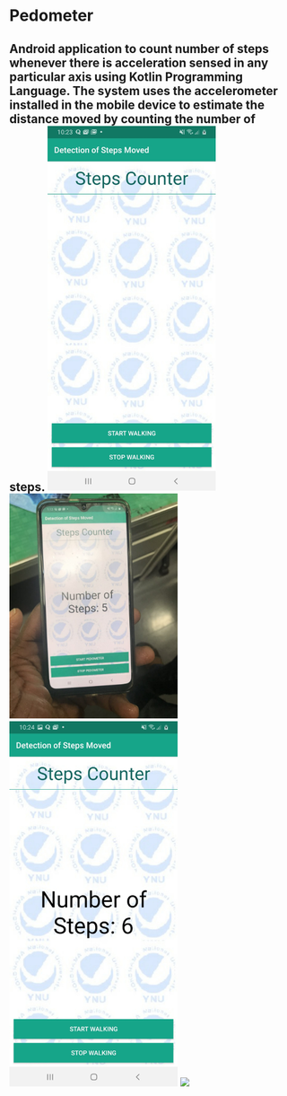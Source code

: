 # Pedometer
<h2> Android application to count number of steps whenever there is acceleration sensed in any particular axis using Kotlin Programming Language. The system uses the accelerometer installed in the mobile device to estimate the distance moved by counting the number of steps.
 
 <img width="300" src="./design/Starting.jpeg">
  
 <img width="300" src="./design/Results after Experimet.jpeg">
 
  <img width="300" src="./design/Testing system.jpeg">
  
  <img width="300" src="./design/Experiment.mp4">
  
  
  

 
